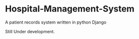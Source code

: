 # Hospital-Management-System
A patient records system written in python Django

Still Under development.

